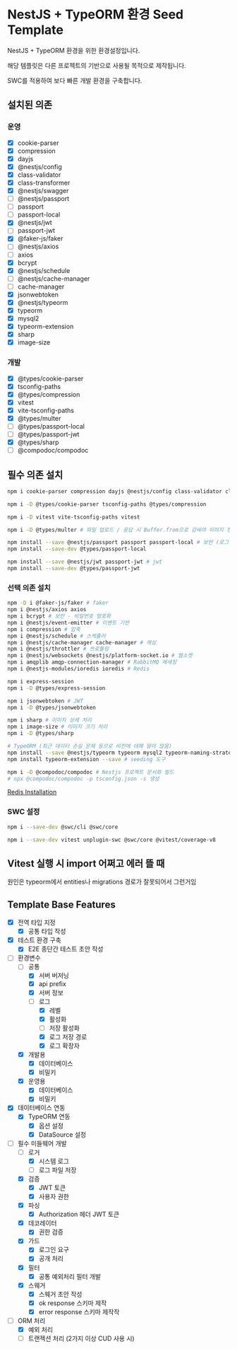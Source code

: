 # NestJS + TypeORM 환경 Seed Template

NestJS + TypeORM 환경을 위한 환경설정입니다.

해당 템플릿은 다른 프로젝트의 기반으로 사용될 목적으로 제작됩니다.

SWC를 적용하여 보다 빠른 개발 환경을 구축합니다.

## 설치된 의존

### 운영

- [x] cookie-parser
- [x] compression
- [x] dayjs
- [x] @nestjs/config
- [x] class-validator
- [x] class-transformer
- [x] @nestjs/swagger
- [ ] @nestjs/passport
- [ ] passport
- [ ] passport-local
- [x] @nestjs/jwt
- [ ] passport-jwt
- [x] @faker-js/faker
- [ ] @nestjs/axios
- [ ] axios
- [x] bcrypt
- [x] @nestjs/schedule
- [ ] @nestjs/cache-manager
- [ ] cache-manager
- [x] jsonwebtoken
- [x] @nestjs/typeorm
- [x] typeorm
- [x] mysql2
- [x] typeorm-extension
- [x] sharp
- [x] image-size

### 개발

- [x] @types/cookie-parser
- [x] tsconfig-paths
- [x] @types/compression
- [x] vitest
- [x] vite-tsconfig-paths
- [x] @types/multer
- [ ] @types/passport-local
- [ ] @types/passport-jwt
- [x] @types/sharp
- [ ] @compodoc/compodoc

## 필수 의존 설치

```bash
npm i cookie-parser compression dayjs @nestjs/config class-validator class-transformer @nestjs/swagger

npm i -D @types/cookie-parser tsconfig-paths @types/compression

npm i -D vitest vite-tsconfig-paths vitest

npm i -D @types/multer # 파일 업로드 / 응답 시 Buffer.from으로 감싸야 이미지 정상 응답

npm install --save @nestjs/passport passport passport-local # 보안 (로그인)
npm install --save-dev @types/passport-local

npm install --save @nestjs/jwt passport-jwt # jwt
npm install --save-dev @types/passport-jwt
```

### 선택 의존 설치

```bash
npm -D i @faker-js/faker # faker
npm i @nestjs/axios axios
npm i bcrypt # 보안 - 비밀번호 암호화
npm i @nestjs/event-emitter # 이벤트 기반
npm i compression # 압축
npm i @nestjs/schedule # 스케쥴러
npm i @nestjs/cache-manager cache-manager # 캐싱
npm i @nestjs/throttler # 쓰로틀링
npm i @nestjs/websockets @nestjs/platform-socket.io # 웹소켓
npm i amqplib amqp-connection-manager # RabbitMQ 메세징
npm i @nestjs-modules/ioredis ioredis # Redis

npm i express-session
npm i -D @types/express-session

npm i jsonwebtoken # JWT
npm i -D @types/jsonwebtoken

npm i sharp # 이미지 상세 처리
npm i image-size # 이미지 크기 처리
npm i -D @types/sharp

# TypeORM (최근 데이터 손실 문제 등으로 비전에 대해 말이 많음)
npm install --save @nestjs/typeorm typeorm mysql2 typeorm-naming-strategies
npm install typeorm-extension --save # seeding 도구

npm i -D @compodoc/compodoc # Nestjs 프로젝트 문서화 빌드
# npx @compodoc/compodoc -p tsconfig.json -s 생성
```

[Redis Installation](https://www.npmjs.com/package/@nestjs-modules/ioredis)

### SWC 설정

```bash
npm i --save-dev @swc/cli @swc/core
```

```bash
npm i --save-dev vitest unplugin-swc @swc/core @vitest/coverage-v8
```

## Vitest 실행 시 import 어쩌고 에러 뜰 때

원인은 typeorm에서 entities나 migrations 경로가 잘못되어서 그런거임

## Template Base Features

- [x] 전역 타입 지정
  - [x] 공통 타입 작성
- [x] 테스트 환경 구축
  - [x] E2E 종단간 테스트 초안 작성
- [ ] 환경변수
  - [ ] 공통
    - [x] 서버 버저닝
    - [x] api prefix
    - [x] 서버 정보
    - [ ] 로그
      - [x] 레벨
      - [x] 활성화
      - [ ] 저장 활성화
      - [x] 로그 저장 경로
      - [x] 로그 확장자
  - [x] 개발용
    - [x] 데이터베이스
    - [x] 비밀키
  - [x] 운영용
    - [x] 데이터베이스
    - [x] 비밀키
- [x] 데이터베이스 연동
  - [x] TypeORM 연동
    - [x] 옵션 설정
    - [x] DataSource 설정
- [ ] 필수 미들웨어 개발
  - [ ] 로거
    - [x] 시스템 로그
    - [ ] 로그 파일 저장
  - [x] 검증
    - [x] JWT 토큰
    - [x] 사용자 권한
  - [x] 파싱
    - [x] Authorization 헤더 JWT 토큰
  - [x] 데코레이터
    - [x] 권한 검증
  - [x] 가드
    - [x] 로그인 요구
    - [x] 공개 처리
  - [x] 필터
    - [x] 공통 예외처리 필터 개발
  - [x] 스웨거
    - [x] 스웨거 초안 작성
    - [x] ok response 스키마 제작
    - [x] error response 스키마 제작작
- [ ] ORM 처리
  - [x] 예외 처리
  - [ ] 트랜젝션 처리 (2가지 이상 CUD 사용 시)

